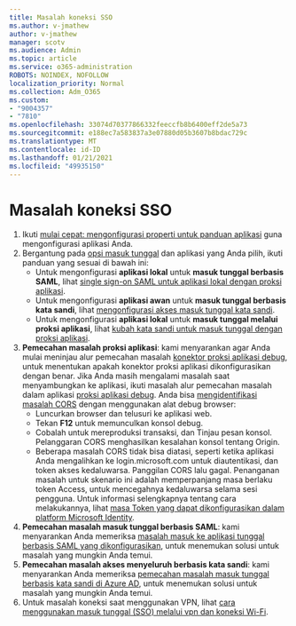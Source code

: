 ```yaml
---
title: Masalah koneksi SSO
ms.author: v-jmathew
author: v-jmathew
manager: scotv
ms.audience: Admin
ms.topic: article
ms.service: o365-administration
ROBOTS: NOINDEX, NOFOLLOW
localization_priority: Normal
ms.collection: Adm_O365
ms.custom:
- "9004357"
- "7810"
ms.openlocfilehash: 33074d70377866332feeccfb8b6400eff2de5a73
ms.sourcegitcommit: e188ec7a583837a3e07880d05b3607b8bdac729c
ms.translationtype: MT
ms.contentlocale: id-ID
ms.lasthandoff: 01/21/2021
ms.locfileid: "49935150"
---
```

# <a name="sso-connection-issues"></a>Masalah koneksi SSO

1. Ikuti [mulai cepat: mengonfigurasi properti untuk panduan aplikasi](https://docs.microsoft.com/azure/active-directory/manage-apps/add-application-portal-configure) guna mengonfigurasi aplikasi Anda.
2. Bergantung pada [opsi masuk tunggal](https://docs.microsoft.com/azure/active-directory/manage-apps/sso-options) dan aplikasi yang Anda pilih, ikuti panduan yang sesuai di bawah ini:
    - Untuk mengonfigurasi **aplikasi lokal** untuk **masuk tunggal berbasis SAML**, lihat [single sign-on SAML untuk aplikasi lokal dengan proksi aplikasi](https://docs.microsoft.com/azure/active-directory/manage-apps/application-proxy-configure-single-sign-on-on-premises-apps).
    - Untuk mengonfigurasi **aplikasi awan** untuk **masuk tunggal berbasis kata sandi**, lihat  [mengonfigurasi akses masuk tunggal kata sandi](https://docs.microsoft.com/azure/active-directory/manage-apps/configure-password-single-sign-on-non-gallery-applications).
    - Untuk mengonfigurasi **aplikasi lokal** untuk **masuk tunggal melalui proksi aplikasi**, lihat [kubah kata sandi untuk masuk tunggal dengan proksi aplikasi](https://docs.microsoft.com/azure/active-directory/manage-apps/application-proxy-configure-single-sign-on-password-vaulting).
3. **Pemecahan masalah proksi aplikasi**: kami menyarankan agar Anda mulai meninjau alur pemecahan masalah [konektor proksi aplikasi debug](https://docs.microsoft.com/azure/active-directory/manage-apps/application-proxy-debug-connectors), untuk menentukan apakah konektor proksi aplikasi dikonfigurasikan dengan benar. Jika Anda masih mengalami masalah saat menyambungkan ke aplikasi, ikuti masalah alur pemecahan masalah dalam aplikasi [proksi aplikasi debug](https://docs.microsoft.com/azure/active-directory/manage-apps/application-proxy-debug-apps). Anda bisa [mengidentifikasi masalah CORS](https://docs.microsoft.com/azure/active-directory/manage-apps/application-proxy-understand-cors-issues#understand-and-identify-cors-issues) dengan menggunakan alat debug browser:
    - Luncurkan browser dan telusuri ke aplikasi web.
    - Tekan **F12** untuk memunculkan konsol debug.
    - Cobalah untuk mereproduksi transaksi, dan Tinjau pesan konsol. Pelanggaran CORS menghasilkan kesalahan konsol tentang Origin.
    - Beberapa masalah CORS tidak bisa diatasi, seperti ketika aplikasi Anda mengalihkan ke login.microsoft.com untuk diautentikasi, dan token akses kedaluwarsa. Panggilan CORS lalu gagal. Penanganan masalah untuk skenario ini adalah memperpanjang masa berlaku token Access, untuk mencegahnya kedaluwarsa selama sesi pengguna. Untuk informasi selengkapnya tentang cara melakukannya, lihat [masa Token yang dapat dikonfigurasikan dalam platform Microsoft Identity](https://docs.microsoft.com/azure/active-directory/develop/active-directory-configurable-token-lifetimes).
4. **Pemecahan masalah masuk tunggal berbasis SAML**: kami menyarankan Anda memeriksa [masalah masuk ke aplikasi tunggal berbasis SAML yang dikonfigurasikan](https://docs.microsoft.com/azure/active-directory/manage-apps/application-sign-in-problem-federated-sso-gallery), untuk menemukan solusi untuk masalah yang mungkin Anda temui.
5. **Pemecahan masalah akses menyeluruh berbasis kata sandi**: kami menyarankan Anda memeriksa [pemecahan masalah masuk tunggal berbasis kata sandi di Azure AD](https://docs.microsoft.com/azure/active-directory/manage-apps/troubleshoot-password-based-sso), untuk menemukan solusi untuk masalah yang mungkin Anda temui.
6. Untuk masalah koneksi saat menggunakan VPN, lihat [cara menggunakan masuk tunggal (SSO) melalui vpn dan koneksi Wi-Fi](https://docs.microsoft.com/windows/security/identity-protection/vpn/how-to-use-single-sign-on-sso-over-vpn-and-wi-fi-connections).
